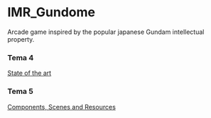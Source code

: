 # IMR_Gundome
Arcade game inspired by the popular japanese Gundam intellectual property.

### Tema 4
[State of the art](https://docs.google.com/document/d/1Yvvm8SJ3nrFc4p69qCTtInEDOo3--a3n1dspYxmCiIU/edit?usp=sharing)

### Tema 5
[Components, Scenes and Resources](https://docs.google.com/document/d/1H4RvJ5H_m7CwtaQGiVvil794pP7ix49RyG9c9lwXxLg/edit?usp=sharing)
